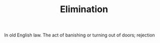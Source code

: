 ---
title: Elimination
letter: E
permalink: "/definitions/bld-elimination.html"
body: In old English law. The act of banishing or turning out of doors; rejection
published_at: '2018-07-07'
source: Black's Law Dictionary 2nd Ed (1910)
layout: post
---